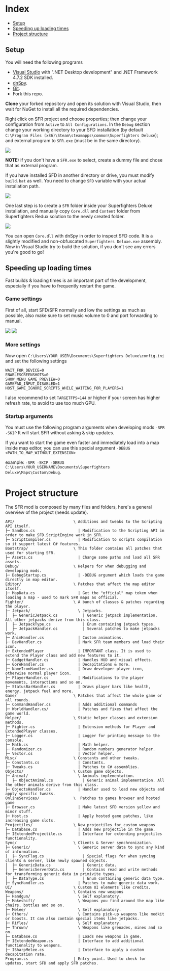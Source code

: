 # Index
* [Setup](https://github.com/Odex64/SFR/blob/master/CONTRIBUTE.md#setup)
* [Speeding up loading times](https://github.com/Odex64/SFR/blob/master/CONTRIBUTE.md#speeding-up-loading-times)
* [Project structure](https://github.com/Odex64/SFR/blob/master/CONTRIBUTE.md#project-structure)



## Setup
You will need the following programs
* [Visual Studio](https://visualstudio.microsoft.com/) with ".NET Desktop development" and .NET Framework 4.7.2 SDK installed.
* [dnSpy](https://github.com/dnSpyEx/dnSpy).
* [Git](https://git-scm.com/).
* Fork this repo.

**Clone** your forked repository and open its solution with Visual Studio, then wait for NuGet to install all the required dependencies.

Right click on SFR project and choose properties; then change your configuration from `Active` to `All Configurations`.
In the `Debug` section change your working directory to your SFD installation (by default `C:\Program Files (x86)\Steam\steamapps\common\Superfighters Deluxe`); and external program to `SFR.exe` (must be in the same directory).

<img src="https://cdn.discordapp.com/attachments/1112069698071310386/1112071322558808144/image.png" />

**NOTE:** if you don't have a `SFR.exe` to select, create a dummy file and chose that as external program.

If you have installed SFD in another directory or drive, you must modify `build.bat` as well. You need to change `SFD` variable with your actual installation path.

<img src="https://cdn.discordapp.com/attachments/1112069698071310386/1112071888135528458/image.png" />

One last step is to create a `SFR` folder inside your Superfighters Deluxe installation, and manually copy `Core.dll` and `Content` folder from Superfighters Redux solution to the newly created folder.

<img src="https://cdn.discordapp.com/attachments/1112069698071310386/1112073584651808830/image.png" />

You can open `Core.dll` with dnSpy in order to inspect SFD code. It is a slightly modified and non-obfuscated `Superfighters Deluxe.exe` assembly.
Now in Visual Studio try to build the solution, if you don't see any errors you're good to go!



## Speeding up loading times
Fast builds & loading times is an important part of the development, especially if you have to frequently restart the game.

### Game settings
First of all, start SFD/SFR normally and low the settings as much as possible, also make sure to set music volume to 0 and port forwarding to manual.

<img src="https://cdn.discordapp.com/attachments/1112076185124483194/1112076185531326535/image.png" />
<img src="https://cdn.discordapp.com/attachments/1112076185124483194/1112076185824940125/image.png" />

### More settings
Now open `C:\Users\YOUR_USER\Documents\Superfighters Deluxe\config.ini` and set the following settings

```
WAIT_FOR_DEVICE=0
ENABLESCREENSHOTS=0
SHOW_MENU_GAME_PREVIEW=0
GAMEPAD_INPUT_DISABLED=1
HOST_GAME_IGNORE_SCRIPTS_WHILE_WAITING_FOR_PLAYERS=1
```

I also recommend to set
```TARGETFPS=144```
or higher if your screen has higher refresh rate, to avoid to use too much GPU.

### Startup arguments
You must use the following program arguments when developing mods `-SFR -SKIP`
It will start SFR without asking & skip updates.

If you want to start the game even faster and immediately load into a map inside map editor, you can use this special argument
`-DEBUG <PATH_TO_MAP_WITHOUT_EXTENSION>`

example: `-SFR -SKIP -DEBUG C:\Users\YOUR_USERNAME\Documents\Superfighters Deluxe\Maps\Custom\Debug`.


# Project structure
The SFR mod is composed by many files and folders, here's a general overview of the project (needs update).
```
API/                          \ Additions and tweaks to the Scripting API itself.
├─ Sandbox.cs                   | Modification to the Scripting API in order to make SFD.ScriptEngine work in SFR.
├─ ScriptCompiler.cs            | Modification to scripts compilation so it support latest C# features.
Bootstrap/                    \ This folder contains all patches that used for starting SFR.
├─ Assets.cs                    | Change some paths and load all SFR assets.
Debug/                        \ Helpers for when debugging and developing mods.
├─ DebugStartup.cs              | -DEBUG argument which loads the game directly in map editor.
Editor/                       \ Patches that affect the map editor itself.
├─ MapData.cs                   | Get the "official" map token when loading a map - used to mark SFR maps as official.
Fighter/                      \ A bunch of classes & patches regarding the player.
├─ Jetpack/                     \ Jetpacks.
│  ├─ GenericJetpack.cs           | Generic jetpack implementation. All other jetpacks derive from this class.
│  ├─ JetpackType.cs              | Enum containing jetpack types.
│  ├─ JetpackHandler.cs           | Several patches to make jetpacks work.
├─ AnimHandler.cs               | Custom animations.
├─ DevHandler.cs                | Mark SFR team members and load their icon.
├─ ExtendedPlayer               | IMPORTANT class. It is used to extend the Player class and add new features to it.
├─ GadgetHandler.cs             | Handles HUD and visual effects.
├─ GoreHandler.cs               | Decapitations & more.
├─ NameIconHandler.cs           | Draw developer player icon, otherwise normal player icon.
├─ PlayerHandler.cs             | Modifications to the player movements, interactions and so on.
├─ StatusBarHandler.cs          | Draws player bars like health, energy, jetpack fuel and more.
Game/                         \ Patches that affect the whole game or all rounds.
├─ CommandHandler.cs            | Adds additional commands
├─ WorldHandler.cs/             | Patches and fixes that affect the game world.
Helper/                       \ Static helper classes and extension methods.
├─ Fighter.cs                   | Extension methods for Player and ExtendedPlayer classes.
├─ Logger.cs                    | Logger for printing message to the console.
├─ Math.cs                      | Math helper.
├─ Randomizer.cs                | Random numbers generator helper.
├─ Vector.cs                    | Vector helper.
Misc/                         \ Constants and other tweaks.
├─ Constants.cs                 | Constants.
├─ Tweaks.cs                    | Patches to C# assemblies.
Objects/                      \ Custom game objects.
├─ Animal/                      \ Animals implementation.
│  ├─ ObjectAnimal.cs             | Generic animal implementation. All the other animals derive from this class.
├─ ObjectsHandler.cs            | Handler used to load new objects and apply specific tweaks.
OnlineServices/               \  Patches to games browser and hosted game
├─ Browser.cs                   | Make latest SFD version yellow and minor stuff.
├─ Host.cs                      | Apply hosted game patches, like increasing game slots.
Projectiles/                  \ New projectiles for custom weapons
├─ Database.cs                  | Adds new projectile in the game.
├─ IExtendedProjectile.cs       | Interface for extending projectiles functionality.
Sync/                         \ Clients & Server synchronization. 
├─ Generic/                     \ Generic server data to sync any kind of information.
│  ├─ SyncFlag.cs                 | Special flags for when syncing clients & server, like newly spawned objects.
│  ├─ GenericData.cs              | Generic data.
│  ├─ GenericServerData.cs        | Contains read and write methods for transforming generic data in primivite types.
│  ├─ DataType.cs                 | Enum containing generic data type.
├─ SyncHandler.cs               | Patches to make generic data work.
UI/                           \ Custom UI elements like credits.
Weapons/                      \ Contains new weapons
├─ Handgun/                     \ Self explanatory.
├─ Makeshift/                   \ Weapons you find around the map like chairs, bottles and so on.
├─ Melee/                       \ Self explanatory.
├─ Others/                      \ Contains pick-up weapons like medkit or boosts. It can also contain special items like jetpacks.
├─ Rifles/                      \ Self explanatory.
├─ Thrown/                      \ Weapons like grenades, mines and so on.
├─ Database.cs                  | Loads new weapons in game.
├─ IExtendedWeapon.cs           | Interface to add additional functionality to weapons.
├─ ISharpMelee.cs               | Interface to apply a custom decapitation rate.
Program.cs                    | Entry point. Used to check for updates, start SFD and apply SFR patches.
```
